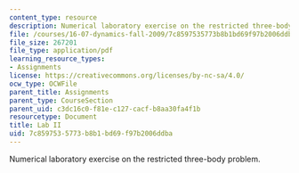 ```yaml
---
content_type: resource
description: Numerical laboratory exercise on the restricted three-body problem.
file: /courses/16-07-dynamics-fall-2009/7c8597535773b8b1bd69f97b2006ddba_MIT16_07F09_lab2.pdf
file_size: 267201
file_type: application/pdf
learning_resource_types:
- Assignments
license: https://creativecommons.org/licenses/by-nc-sa/4.0/
ocw_type: OCWFile
parent_title: Assignments
parent_type: CourseSection
parent_uid: c3dc16c0-f81e-c127-cacf-b8aa30fa4f1b
resourcetype: Document
title: Lab II
uid: 7c859753-5773-b8b1-bd69-f97b2006ddba
---
```

Numerical laboratory exercise on the restricted three-body problem.